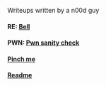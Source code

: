 Writeups written by a n00d guy

#### RE:	 [Bell]()

#### PWN: [Pwn sanity check]()

#### 			 [Pinch me]()

#### 			 [Readme]()

